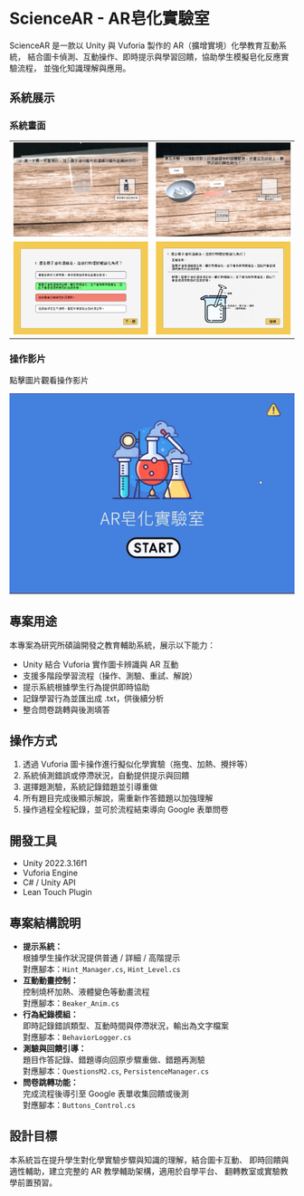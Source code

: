 <h1 style="font-size: 28px;">ScienceAR - AR皂化實驗室</h1>
<p>
  ScienceAR 是一款以 Unity 與 Vuforia 製作的 AR（擴增實境）化學教育互動系統，
  結合圖卡偵測、互動操作、即時提示與學習回饋，協助學生模擬皂化反應實驗流程，
  並強化知識理解與應用。
</p>

<h2 style="font-size: 20px;">系統展示</h2>
<h3 style="font-size: 16px;">系統畫面</h3>
<table>
  <tr>
    <td><img src="Assets/Screenshots/03.png" alt="畫面1" width="350" /></td>
    <td><img src="Assets/Screenshots/04.png" alt="畫面2" width="350" /></td>
  </tr>
  <tr>
    <td><img src="Assets/Screenshots/05.png" alt="畫面3" width="350" /></td>
    <td><img src="Assets/Screenshots/01.png" alt="畫面4" width="350" /></td>
  </tr>
</table>
<h3 style="font-size: 16px;">操作影片</h3>
<p>點擊圖片觀看操作影片</p>
<a href="https://youtu.be/9AJ0i4SlJaA">
  <img src="Assets/Screenshots/02.png" alt="點擊觀看操作影片" width="600" />
</a>


<h2>專案用途</h2>
<p>
  本專案為研究所碩論開發之教育輔助系統，展示以下能力：
</p>
<ul>
  <li>Unity 結合 Vuforia 實作圖卡辨識與 AR 互動</li>
  <li>支援多階段學習流程（操作、測驗、重試、解說）</li>
  <li>提示系統根據學生行為提供即時協助</li>
  <li>記錄學習行為並匯出成 .txt，供後續分析</li>
  <li>整合問卷跳轉與後測填答</li>
</ul>

<h2>操作方式</h2>
<ol>
  <li>透過 Vuforia 圖卡操作進行擬似化學實驗（拖曳、加熱、攪拌等）</li>
  <li>系統偵測錯誤或停滯狀況，自動提供提示與回饋</li>
  <li>選擇題測驗，系統記錄錯題並引導重做</li>
  <li>所有題目完成後顯示解說，需重新作答錯題以加強理解</li>
  <li>操作過程全程紀錄，並可於流程結束導向 Google 表單問卷</li>
</ol>

<h2>開發工具</h2>
<ul>
  <li>Unity 2022.3.16f1</li>
  <li>Vuforia Engine</li>
  <li>C# / Unity API</li>
  <li>Lean Touch Plugin</li>
</ul>

<h2>專案結構說明</h2>
<ul>
  <li>
    <strong>提示系統：</strong><br />
    根據學生操作狀況提供普通 / 詳細 / 高階提示<br />
    對應腳本：<code>Hint_Manager.cs</code>, <code>Hint_Level.cs</code>
  </li>
  <li>
    <strong>互動動畫控制：</strong><br />
    控制燒杯加熱、液體變色等動畫流程<br />
    對應腳本：<code>Beaker_Anim.cs</code>
  </li>
  <li>
    <strong>行為紀錄模組：</strong><br />
    即時記錄錯誤類型、互動時間與停滯狀況，輸出為文字檔案<br />
    對應腳本：<code>BehaviorLogger.cs</code>
  </li>
  <li>
    <strong>測驗與回饋引導：</strong><br />
    題目作答記錄、錯題導向回原步驟重做、錯題再測驗<br />
    對應腳本：<code>QuestionsM2.cs</code>, <code>PersistenceManager.cs</code>
  </li>
  <li>
    <strong>問卷跳轉功能：</strong><br />
    完成流程後導引至 Google 表單收集回饋或後測<br />
    對應腳本：<code>Buttons_Control.cs</code>
  </li>
</ul>

<h2>設計目標</h2>
<p>
  本系統旨在提升學生對化學實驗步驟與知識的理解，結合圖卡互動、
  即時回饋與適性輔助，建立完整的 AR 教學輔助架構，適用於自學平台、
  翻轉教室或實驗教學前置預習。
</p>

